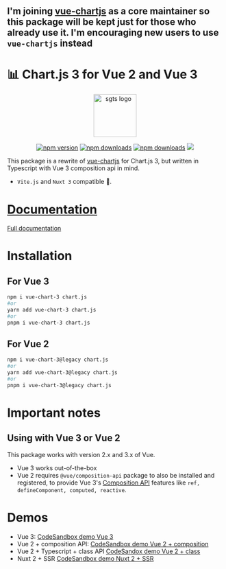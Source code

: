 ## I'm joining [vue-chartjs](https://github.com/apertureless/vue-chartjs) as a core maintainer so this package will be kept just for those who already use it. I'm encouraging new users to use `vue-chartjs` instead

# 📊 Chart.js 3 for Vue 2 and Vue 3

<p align="center">
  <a href='https://sgts.netlify.com/'>
    <img width='100' src="https://raw.githubusercontent.com/victorgarciaesgi/vue-chart-3/main/media/logo.svg" alt="sgts logo">
  </a>
</p>

<div align='center'>

<a href=''>[![npm version][npm-version-src]][npm-version-href]</a>
<a href=''>[![npm downloads][npm-downloads-src]][npm-downloads-href]</a>
<a href=''>[![npm downloads][npm-total-downloads-src]][npm-downloads-href]</a>
<img src='https://img.shields.io/npm/l/vue-chart-3.svg'>

</div>

[npm-version-src]: https://img.shields.io/npm/v/vue-chart-3.svg
[npm-version-href]: https://www.npmjs.com/package/vue-chart-3
[npm-downloads-src]: https://img.shields.io/npm/dm/vue-chart-3.svg
[npm-total-downloads-src]: https://img.shields.io/npm/dt/vue-chart-3.svg
[npm-downloads-href]: https://www.npmjs.com/package/vue-chart-3

This package is a rewrite of [vue-chartjs](https://github.com/apertureless/vue-chartjs) for Chart.js 3, but written in Typescript with Vue 3 composition api in mind.

- `Vite.js` and `Nuxt 3` compatible 💯.

# [Documentation](https://vue-chart-3.netlify.app/)

[Full documentation](https://vue-chart-3.netlify.app/)

# Installation

## For Vue 3

```bash
npm i vue-chart-3 chart.js
#or
yarn add vue-chart-3 chart.js
#or
pnpm i vue-chart-3 chart.js
```

## For Vue 2

```bash
npm i vue-chart-3@legacy chart.js
#or
yarn add vue-chart-3@legacy chart.js
#or
pnpm i vue-chart-3@legacy chart.js
```

# Important notes

## Using with Vue 3 or Vue 2

This package works with version 2.x and 3.x of Vue.

- Vue 3 works out-of-the-box
- Vue 2 requires `@vue/composition-api` package to also be installed and registered, to provide Vue 3's [Composition API](https://v3.vuejs.org/guide/composition-api-introduction.html) features like `ref, defineComponent, computed, reactive`.

# Demos

- Vue 3: [CodeSandbox demo Vue 3](https://codesandbox.io/s/demo-vue-chart-3-ugynm?file=/src/App.vue)
- Vue 2 + composition API: [CodeSandbox demo Vue 2 + composition](https://codesandbox.io/s/vue-chart-3-vue-2-mw54f?file=/src/App.vue)
- Vue 2 + Typescript + class API [CodeSandox demo Vue 2 + class](https://codesandbox.io/s/vue-chart-3-vue-2-class-api-f7gv1?file=/src/App.vue)
- Nuxt 2 + SSR [CodeSandbox demo Nuxt 2 + SSR](https://codesandbox.io/s/vue-chart-3-nuxt-2-mrtej?file=/pages/index.vue)
